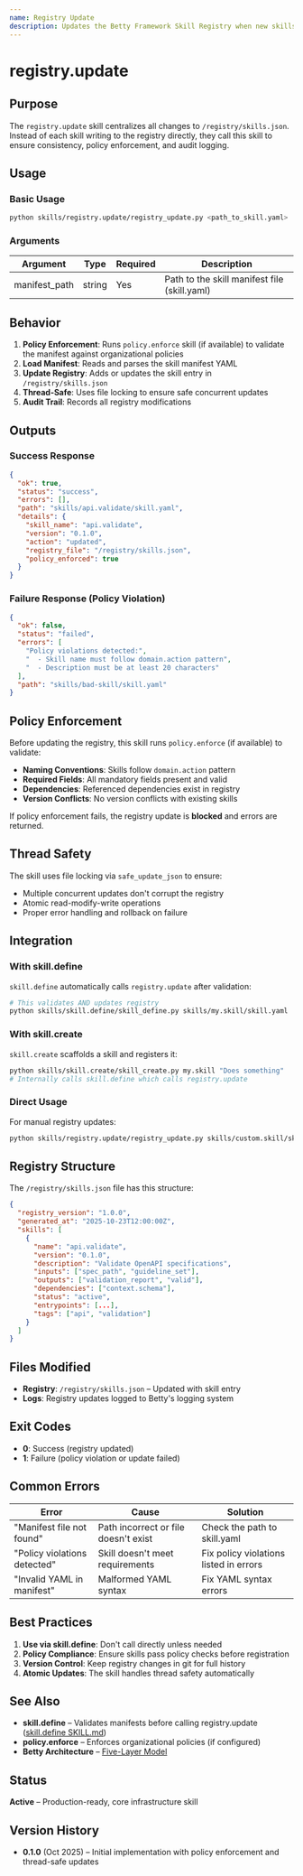 ```yaml
---
name: Registry Update
description: Updates the Betty Framework Skill Registry when new skills are created or validated.
---
```


# registry.update

## Purpose

The `registry.update` skill centralizes all changes to `/registry/skills.json`.
Instead of each skill writing to the registry directly, they call this skill to ensure consistency, policy enforcement, and audit logging.

## Usage

### Basic Usage

```bash
python skills/registry.update/registry_update.py <path_to_skill.yaml>
```

### Arguments

| Argument | Type | Required | Description |
|----------|------|----------|-------------|
| manifest_path | string | Yes | Path to the skill manifest file (skill.yaml) |

## Behavior

1. **Policy Enforcement**: Runs `policy.enforce` skill (if available) to validate the manifest against organizational policies
2. **Load Manifest**: Reads and parses the skill manifest YAML
3. **Update Registry**: Adds or updates the skill entry in `/registry/skills.json`
4. **Thread-Safe**: Uses file locking to ensure safe concurrent updates
5. **Audit Trail**: Records all registry modifications

## Outputs

### Success Response

```json
{
  "ok": true,
  "status": "success",
  "errors": [],
  "path": "skills/api.validate/skill.yaml",
  "details": {
    "skill_name": "api.validate",
    "version": "0.1.0",
    "action": "updated",
    "registry_file": "/registry/skills.json",
    "policy_enforced": true
  }
}
```

### Failure Response (Policy Violation)

```json
{
  "ok": false,
  "status": "failed",
  "errors": [
    "Policy violations detected:",
    "  - Skill name must follow domain.action pattern",
    "  - Description must be at least 20 characters"
  ],
  "path": "skills/bad-skill/skill.yaml"
}
```

## Policy Enforcement

Before updating the registry, this skill runs `policy.enforce` (if available) to validate:

- **Naming Conventions**: Skills follow `domain.action` pattern
- **Required Fields**: All mandatory fields present and valid
- **Dependencies**: Referenced dependencies exist in registry
- **Version Conflicts**: No version conflicts with existing skills

If policy enforcement fails, the registry update is **blocked** and errors are returned.

## Thread Safety

The skill uses file locking via `safe_update_json` to ensure:
- Multiple concurrent updates don't corrupt the registry
- Atomic read-modify-write operations
- Proper error handling and rollback on failure

## Integration

### With skill.define

`skill.define` automatically calls `registry.update` after validation:

```bash
# This validates AND updates registry
python skills/skill.define/skill_define.py skills/my.skill/skill.yaml
```

### With skill.create

`skill.create` scaffolds a skill and registers it:

```bash
python skills/skill.create/skill_create.py my.skill "Does something"
# Internally calls skill.define which calls registry.update
```

### Direct Usage

For manual registry updates:

```bash
python skills/registry.update/registry_update.py skills/custom.skill/skill.yaml
```

## Registry Structure

The `/registry/skills.json` file has this structure:

```json
{
  "registry_version": "1.0.0",
  "generated_at": "2025-10-23T12:00:00Z",
  "skills": [
    {
      "name": "api.validate",
      "version": "0.1.0",
      "description": "Validate OpenAPI specifications",
      "inputs": ["spec_path", "guideline_set"],
      "outputs": ["validation_report", "valid"],
      "dependencies": ["context.schema"],
      "status": "active",
      "entrypoints": [...],
      "tags": ["api", "validation"]
    }
  ]
}
```

## Files Modified

- **Registry**: `/registry/skills.json` – Updated with skill entry
- **Logs**: Registry updates logged to Betty's logging system

## Exit Codes

- **0**: Success (registry updated)
- **1**: Failure (policy violation or update failed)

## Common Errors

| Error | Cause | Solution |
|-------|-------|----------|
| "Manifest file not found" | Path incorrect or file doesn't exist | Check the path to skill.yaml |
| "Policy violations detected" | Skill doesn't meet requirements | Fix policy violations listed in errors |
| "Invalid YAML in manifest" | Malformed YAML syntax | Fix YAML syntax errors |

## Best Practices

1. **Use via skill.define**: Don't call directly unless needed
2. **Policy Compliance**: Ensure skills pass policy checks before registration
3. **Version Control**: Keep registry changes in git for full history
4. **Atomic Updates**: The skill handles thread safety automatically

## See Also

- **skill.define** – Validates manifests before calling registry.update ([skill.define SKILL.md](../skill.define/SKILL.md))
- **policy.enforce** – Enforces organizational policies (if configured)
- **Betty Architecture** – [Five-Layer Model](../../docs/betty-architecture.md)

## Status

**Active** – Production-ready, core infrastructure skill

## Version History

- **0.1.0** (Oct 2025) – Initial implementation with policy enforcement and thread-safe updates
